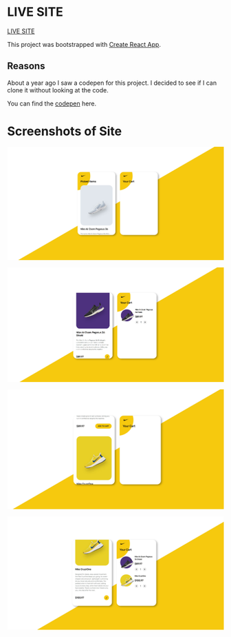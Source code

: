 # LIVE SITE
[LIVE SITE](https://awesome-babbage-cafd0f.netlify.app/)

This project was bootstrapped with [Create React App](https://github.com/facebook/create-react-app).

## Reasons
About a year ago I saw a codepen for this project. I decided to see if I can clone it without looking at the code.

You can find the [codepen](https://codepen.io/mo-ro/pen/jObjGJm) here.

# Screenshots of Site

![readme1](https://github.com/ArizonaMangoJuice/Nike-Shop/blob/master/src/images/readme1.jpg)

![readme1](https://github.com/ArizonaMangoJuice/Nike-Shop/blob/master/src/images/readme2.jpg)

![readme1](https://github.com/ArizonaMangoJuice/Nike-Shop/blob/master/src/images/readme3.jpg)

![readme1](https://github.com/ArizonaMangoJuice/Nike-Shop/blob/master/src/images/readme4.jpg)
